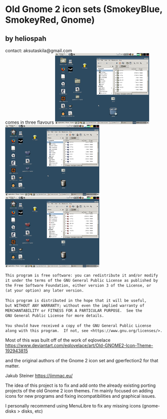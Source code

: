 <h1>Old Gnome 2 icon sets (SmokeyBlue, SmokeyRed, Gnome)</h1><h2>by heliospah</h2>
contact: aksutaskila@gmail.com<br>
comes in three flavours
<img width="300" src="https://github.com/Azkuzku/gnome-2-icon-sets-gtk3-mate/blob/main/deskpreview-gnome2.png">
<img width="300" src="https://github.com/Azkuzku/gnome-2-icon-sets-gtk3-mate/blob/main/deskpreview-smokeyblue.png">
<img width="300" src="https://github.com/Azkuzku/gnome-2-icon-sets-gtk3-mate/blob/main/deskpreview-smokeyred.png">

    This program is free software: you can redistribute it and/or modify
    it under the terms of the GNU General Public License as published by
    the Free Software Foundation, either version 3 of the License, or
    (at your option) any later version.

    This program is distributed in the hope that it will be useful,
    but WITHOUT ANY WARRANTY; without even the implied warranty of
    MERCHANTABILITY or FITNESS FOR A PARTICULAR PURPOSE.  See the
    GNU General Public License for more details.

    You should have received a copy of the GNU General Public License
    along with this program.  If not, see <https://www.gnu.org/licenses/>.

Most of this was built off of the work of eqlovelace
https://www.deviantart.com/eqlovelace/art/Old-GNOME2-Icon-Theme-192943815

and the original authors of the Gnome 2 icon set and gperfection2 for that matter.

Jakub Steiner
https://jimmac.eu/

The idea of this project is to fix and add onto the already existing porting
projects of the old Gnome 2 icon themes. I'm mainly focused on adding icons for
new programs and fixing incompatibilities and graphical issues.

I personally recommend using MenuLibre to fix any missing icons (gnome-disks > disks, etc)
